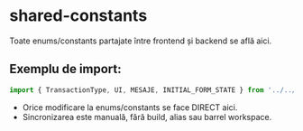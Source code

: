 # shared-constants

Toate enums/constants partajate între frontend și backend se află aici.

## Exemplu de import:
```typescript
import { TransactionType, UI, MESAJE, INITIAL_FORM_STATE } from '../../shared-constants';
```

- Orice modificare la enums/constants se face DIRECT aici.
- Sincronizarea este manuală, fără build, alias sau barrel workspace.
